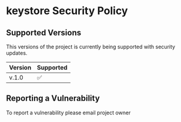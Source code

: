 # keystore Security Policy

## Supported Versions

This versions of the project is currently being supported with security updates.

| Version | Supported          |
| ------- | ------------------ |
| v.1.0  | :white_check_mark: |


## Reporting a Vulnerability

To report a vulnerability please email project owner


